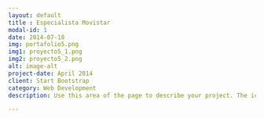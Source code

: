 ```yaml
---
layout: default
title : Especialista Movistar
modal-id: 1
date: 2014-07-18
img: portafolio5.png
img1: proyecto5_1.png
img2: proyecto5_2.png
alt: image-alt
project-date: April 2014
client: Start Bootstrap
category: Web Development
description: Use this area of the page to describe your project. The icon above is part of a free icon set by <a href="https://sellfy.com/p/8Q9P/jV3VZ/">Flat Icons</a>. On their website, you can download their free set with 16 icons, or you can purchase the entire set with 146 icons for only $12!

---
```

